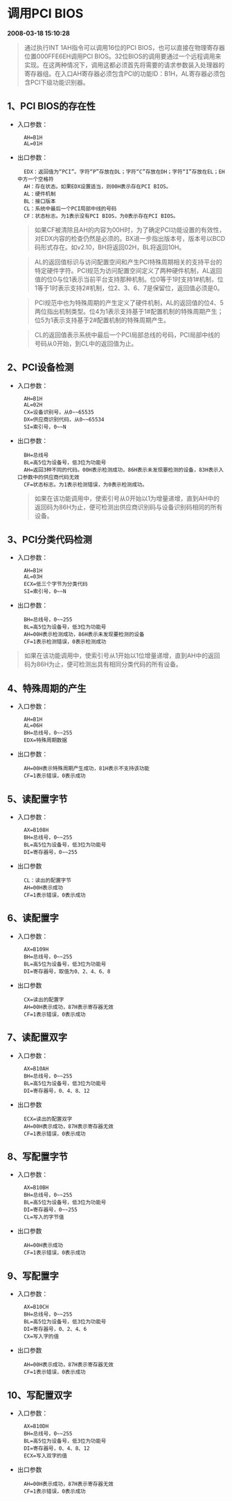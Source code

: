 # 调用PCI BIOS  
**2008-03-18 15:10:28**

> 通过执行INT 1AH指令可以调用16位的PCI BIOS，也可以直接在物理寄存器位置000FFE6EH调用PCI BIOS。32位BIOS的调用要通过一个远程调用来实现。在这两种情况下，调用这都必须首先将需要的请求参数装入处理器的寄存器组。在入口AH寄存器必须包含PCI的功能ID：B1H，AL寄存器必须包含PCI下级功能识别器。

## 1、PCI BIOS的存在性
* 入口参数：
  ```
    AH=B1H
    AL=01H
  ```
* 出口参数：
  ```
    EDX：返回值为“PCI”。字符“P”存放在DL；字符“C”存放在DH；字符“I”存放在EL；EH中方一个空格符
    AH：存在状态。如果EDX设置适当，则00H表示存在PCI BIOS。
    AL：硬件机制
    BL：接口版本
    CL：系统中最后一个PCI局部中线的号码
    CF：状态标志。为1表示没有PCI BIOS，为0表示存在PCI BIOS。
  ```

  > 如果CF被清除且AH的内容为00H时，为了确定PCI功能设置的有效性，对EDX内容的检查仍然是必须的。BX进一步指出版本号，版本号以BCD码形式存在。如v2.10，BH将返回02H，BL将返回10H。

  > AL的返回值标识与访问配置空间和产生PCI特殊周期相关的支持平台的特定硬件字符。PCI规范为访问配置空间定义了两种硬件机制，AL返回值的位0与位1表示当前平台支持那种机制。位0等于1时支持1#机制，位1等于1时表示支持2#机制，位2、3、6、7是保留位，返回值必须是0。

  > PCI规范中也为特殊周期的产生定义了硬件机制，AL的返回值的位4、5两位指出机制类型。位4为1表示支持基于1#配置机制的特殊周期产生；位5为1表示支持基于2#配置机制的特殊周期产生。

  > CL的返回值表示系统中最后一个PCI局部总线的号码，PCI局部中线的号码从0开始，到CL中的返回值为止。

## 2、PCI设备检测
* 入口参数：
  ```
    AH=B1H
    AL=02H
    CX=设备识别号，从0~~65535
    DX=供应商识别代码，从0~~65534
    SI=索引号，0~~N
  ```
* 出口参数：
  ```
    BH=总线号
    BL=高5位为设备号，低3位为功能号
    AH=返回3种不同的代码。00H表示检测成功，86H表示未发现要检测的设备，83H表示入口参数中的供应商代码无效
    CF=状态标志。为1表示检测错误，为0表示检测成功。
  ```

  > 如果在该功能调用中，使索引号从0开始以1为增量递增，直到AH中的返回码为86H为止，便可检测出供应商识别码与设备识别码相同的所有设备。

## 3、PCI分类代码检测
* 入口参数：
  ```
    AH=B1H
    AL=03H
    ECX=低三个字节为分类代码
    SI=索引号，0~~N
  ```
* 出口参数：
  ```
    BH=总线号，0~~255
    BL=高5位为设备号，低3位为功能号
    AH=00H表示检测成功，86H表示未发现要检测的设备
    CF=1表示检测错误，0表示检测成功
  ```

> 如果在该功能调用中，使索引号从1开始以1位增量递增，直到AH中的返回码为86H为止，便可检测出具有相同分类代码的所有设备。

## 4、特殊周期的产生
* 入口参数：
  ```
    AH=B1H
    AL=06H
    BH=总线号，0~~255
    EDX=特殊周期数据
  ```
* 出口参数：
  ```
    AH=00H表示特殊周期产生成功，81H表示不支持该功能
    CF=1表示错误，0表示成功
  ```
## 5、读配置字节
* 入口参数：
  ```
    AX=B108H
    BH=总线号，0~~255
    BL=高5位为设备号，低3位为功能号
    DI=寄存器号，0~~255
  ```
* 出口参数
  ```
    CL：读出的配置字节
    AH=00H表示成功
    CF=1表示错误，0表示成功
  ```

## 6、读配置字
* 入口参数：
  ```
    AX=B109H
    BH=总线号，0~~255
    BL=高5位为设备号，低3位为功能号
    DI=寄存器号，取值为0、2、4、6、8
  ```
* 出口参数
  ```
    CX=读出的配置字
    AH=00H表示成功，87H表示寄存器无效
    CF=1表示错误，0表示成功
  ```

## 7、读配置双字
* 入口参数：
  ```
    AX=B10AH
    BH=总线号，0~~255
    BL=高5位为设备号，低3位为功能号
    DI=寄存器号，0、4、8、12
  ```
* 出口参数
  ```
    ECX=读出的配置双字
    AH=00H表示成功，87H表示寄存器无效
    CF=1表示错误，0表示成功
  ```

## 8、写配置字节
* 入口参数：
  ```
    AX=B10BH
    BH=总线号，0~~255
    BL=高5位为设备号，低3位为功能号
    DI=寄存器号，0~~255
    CL=写入的字节值
  ```
* 出口参数
  ```
    AH=00H表示成功
    CF=1表示错误，0表示成功
  ```

## 9、写配置字
* 入口参数：
  ```
    AX=B10CH
    BH=总线号，0~~255
    BL=高5位为设备号，低3位为功能号
    DI=寄存器号，0、2、4、6
    CX=写入字的值
  ```
* 出口参数
  ```
    AH=00H表示成功，87H表示寄存器无效
    CF=1表示错误，0表示成功
  ```

## 10、写配置双字
* 入口参数：
  ```
    AX=B10DH
    BH=总线号，0~~255
    BL=高5位为设备号，低3位为功能号
    DI=寄存器号，0、4、8、12
    ECX=写入双字的值
  ```
* 出口参数
  ```
    AH=00H表示成功，87H表示寄存器无效
    CF=1表示错误，0表示成功
  ```

